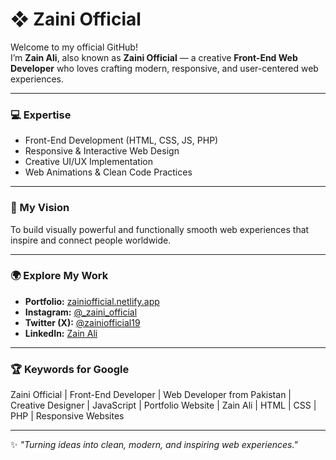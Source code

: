 # ❖ Zaini Official

Welcome to my official GitHub!  
I’m **Zain Ali**, also known as **Zaini Official** — a creative **Front-End Web Developer** who loves crafting modern, responsive, and user-centered web experiences.

---

### 💻 Expertise
- Front-End Development (HTML, CSS, JS, PHP)
- Responsive & Interactive Web Design
- Creative UI/UX Implementation
- Web Animations & Clean Code Practices

---

### 🚀 My Vision
To build visually powerful and functionally smooth web experiences that inspire and connect people worldwide.

---

### 🌍 Explore My Work
- **Portfolio:** [zainiofficial.netlify.app](https://zainiofficial.netlify.app)  
- **Instagram:** [@_zaini_official](https://www.instagram.com/_zaini_official)  
- **Twitter (X):** [@zainiofficial19](https://x.com/zainiofficial19)  
- **LinkedIn:** [Zain Ali](https://www.linkedin.com/in/zainiofficial193)

---

### 🏆 Keywords for Google
Zaini Official | Front-End Developer | Web Developer from Pakistan | Creative Designer | JavaScript | Portfolio Website | Zain Ali | HTML | CSS | PHP | Responsive Websites  

---

✨ *"Turning ideas into clean, modern, and inspiring web experiences."*
